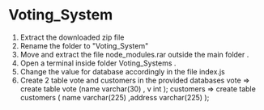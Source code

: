 # Voting_System

1. Extract the downloaded zip file
2. Rename the folder to "Voting_System"
3. Move and extract the file node_modules.rar outside the main folder . 
4. Open a terminal inside folder Voting_Systems . 
5. Change the value for database accordingly in the file index.js
6. Create 2 table vote and customers in the provided databases 
          vote => create table vote (name varchar(30) , v int );
          customers => create table customers ( name varchar(225) ,address varchar(225) );

